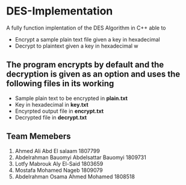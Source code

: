 # DES-Implementation
A fully function implentation of the DES Algorithm in C++ able to
* Encrypt a sample plain text file given a key in hexadecimal 
* Decrypt to plaintext given a key in hexadecimal w
## The program encrypts by default and the decryption is given as an option and uses the following files in its working
* Sample plain text to be encrypted in __plain.txt__
* Key in hexadecimal in __key.txt__
* Encyrpted output file in __encrypt.txt__
* Decrypted file in __decrypt.txt__

## Team Memebers
1. Ahmed Ali Abd El salaam 1807799
1. Abdelrahman Bauomyi Abdelsattar Bauomyi 1809731
1. Lotfy Mabrouk Aly El-Said 1803659
1. Mostafa Mohamed Nageb 1809079
1. Abdelrahman Osama Ahmed Mohamed 1808518 
